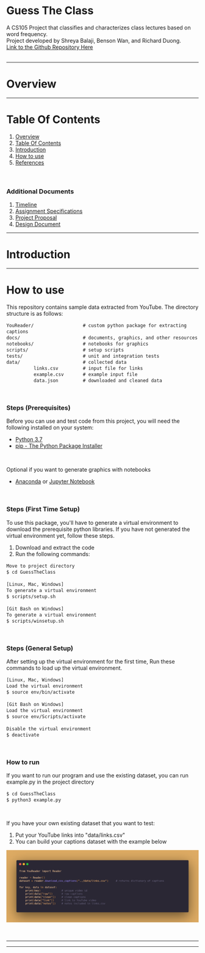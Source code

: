 # Guess The Class
A CS105 Project that classifies and characterizes class lectures based on word frequency.<br>
Project developed by Shreya Balaji, Benson Wan, and Richard Duong.<br>
[Link to the Github Repository Here](https://github.com/richard-duong/ClassIdentifier)<br><br>

--------------------
<a name="overview"/>

Overview
========




------------------------------
<a name="table-of-contents"/>



Table Of Contents
=================
1. [Overview](#overview)<br>
2. [Table Of Contents](#table-of-contents)<br>
3. [Introduction](#introduction)<br>
4. [How to use](#how-to-use)
6. [References](#references)<br>
<br><br>


<h3>Additional Documents</h3>

1. [Timeline](docs/timeline.md)<br>
2. [Assignment Specifications](docs/specs.pdf)<br>
3. [Project Proposal](docs/proposal.pdf)<br>
4. [Design Document](docs/design.pdf)<br>





---------------------
<a name="introduction"/>

Introduction
============



-----------
<a name="how-to-use"/>

How to use
==========
This repository contains sample data extracted from YouTube. The directory structure is as follows:
```
YouReader/                  # custom python package for extracting captions
docs/                       # documents, graphics, and other resources
notebooks/                  # notebooks for graphics
scripts/                    # setup scripts
tests/                      # unit and integration tests
data/                       # collected data
          links.csv         # input file for links
          example.csv       # example input file
          data.json         # downloaded and cleaned data
```
<br>

### Steps (Prerequisites)
Before you can use and test code from this project, you will need the following installed on your system:
* [Python 3.7](https://www.python.org/downloads/)
* [pip - The Python Package Installer](https://pip.pypa.io/en/stable/installing/)
<br>

Optional if you want to generate graphics with notebooks
* [Anaconda](https://www.anaconda.com/products/individual) or [Jupyter Notebook](https://jupyter.org/install.html)
<br>

### Steps (First Time Setup)
To use this package, you'll have to generate a virtual environment to download the prerequisite python libraries.
If you have not generated the virtual environment yet, follow these steps.
1. Download and extract the code
2. Run the following commands:

```
Move to project directory
$ cd GuessTheClass

[Linux, Mac, Windows]
To generate a virtual environment
$ scripts/setup.sh

[Git Bash on Windows]
To generate a virtual environment
$ scripts/winsetup.sh
```
<br>

### Steps (General Setup)
After setting up the virtual environment for the first time,
Run these commands to load up the virtual environment.

```
[Linux, Mac, Windows]
Load the virtual environment
$ source env/bin/activate

[Git Bash on Windows]
Load the virtual environment
$ source env/Scripts/activate

Disable the virtual environment
$ deactivate
```
<br>

### How to run
If you want to run our program and use the existing dataset,
you can run example.py in the project directory

```
$ cd GuessTheClass
$ python3 example.py
```
<br>


If you have your own existing dataset that you want to test:
1. Put your YouTube links into "data/links.csv"
2. You can build your captions dataset with the example below

<p align="center">
          <img src="docs/example_program.png"/>
</p>
<br>

-------------------
<a name="preface"/>

-----------------------
<a name="references"/>

